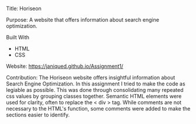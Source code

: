 Title: Horiseon

Purpose:
A website that offers information about search engine optimization.

Built With
* HTML
* CSS

Website:
https://janiqued.github.io/Assignment1/

Contribution: 
The Horiseon website offers insightful information about Search Engine Optimization. In this assignment I tried to make the code as legiable as possible. This was done through consolidating many repeated css values by grouping classes together. Semantic HTML elements were used for clarity, often to replace the < div > tag. While comments are not necessary to the HTML's function, some comments were added to make the sections easier to identify. 
